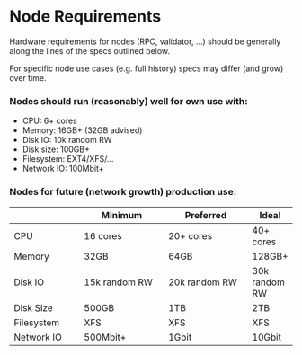 # Node Requirements

Hardware requirements for nodes (RPC, validator, ...) should be generally along the lines of the specs outlined below.

For specific node use cases (e.g. full history) specs may differ (and grow) over time.

### Nodes should run (reasonably) well for own use with:

* CPU: 6+ cores
* Memory: 16GB+ (32GB advised)
* Disk IO: 10k random RW
* Disk size: 100GB+
* Filesystem: EXT4/XFS/...
* Network IO: 100Mbit+

### Nodes for future (network growth) production use:

<table><thead><tr><th width="140"></th><th width="200">Minimum</th><th width="199">Preferred</th><th>Ideal</th></tr></thead><tbody><tr><td>CPU</td><td>16 cores</td><td>20+ cores</td><td>40+ cores</td></tr><tr><td>Memory</td><td>32GB</td><td>64GB</td><td>128GB+</td></tr><tr><td>Disk IO</td><td>15k random RW</td><td>20k random RW</td><td>30k random RW</td></tr><tr><td>Disk Size</td><td>500GB</td><td>1TB</td><td>2TB</td></tr><tr><td>Filesystem</td><td>XFS</td><td>XFS</td><td>XFS</td></tr><tr><td>Network IO</td><td>500Mbit+</td><td>1Gbit</td><td>10Gbit</td></tr></tbody></table>

